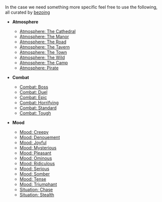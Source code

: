 In the case we need something more specific feel free to use the following, all curated by [bezoing](https://www.reddit.com/user/bezoing/)

- **Atmosphere**
	- [Atmosphere: The Cathedral](https://open.spotify.com/user/bezoing/playlist/0IyMP3izyM2jbYgJLydB00)
	- [Atmosphere: The Manor](https://open.spotify.com/user/bezoing/playlist/6QzZjlzHxNUo9N6E19RKpJ)
	- [Atmosphere: The Road](https://open.spotify.com/user/bezoing/playlist/0gZQWj0PjC6t2bgmroHaaW)
	- [Atmosphere: The Tavern](https://open.spotify.com/user/bezoing/playlist/2StSwZk9mV2DNO3aucMZYx)
	- [Atmosphere: The Town](https://open.spotify.com/user/bezoing/playlist/5GgU8cLccECwAvjDCGhYjj)
	- [Atmosphere: The Wild](https://open.spotify.com/user/bezoing/playlist/5r2AkNQOITXRqVWqYj40QG)
	- [Atmosphere: The Camp](https://open.spotify.com/playlist/3nNhKHeLppJl9x7NpGf0l7?si=742170548c0f4553)
	- [Atmosphere: Pirate](https://open.spotify.com/playlist/3Gtmg0R8xrK5Hqk6qYjBDp?si=c593e70811f4456e)

- **Combat**
	- [Combat: Boss](https://open.spotify.com/user/bezoing/playlist/0Q6hJZYIEu3LwbyBBHjjHo)
	- [Combat: Duel](https://open.spotify.com/user/bezoing/playlist/5g9ZZ9Ogml8NsjOlv8N31t)
	- [Combat: Epic](https://open.spotify.com/user/bezoing/playlist/4Anyq806DQpd7pRZbSADUr)
	- [Combat: Horrifying](https://open.spotify.com/user/bezoing/playlist/1SbeUQZbRHyUEIr6wsoD4q)
	- [Combat: Standard](https://open.spotify.com/user/bezoing/playlist/0bWUBjlr7O4troJKyyMVbD)
	- [Combat: Tough](https://open.spotify.com/user/bezoing/playlist/6T0UOAmlbWb29y2fIETtL2)

- **Mood**
	- [Mood: Creepy](https://open.spotify.com/user/bezoing/playlist/6nSstCQcmzcEUSx8gBrcek)
	- [Mood: Denouement](https://open.spotify.com/user/bezoing/playlist/71AETM4dyul7BDNYE9zVBv)
	- [Mood: Joyful](https://open.spotify.com/user/bezoing/playlist/6KbY8nK4vdGO0zaSuoXEFr)
	- [Mood: Mysterious](https://open.spotify.com/user/bezoing/playlist/28ICiQDK37yaahRZD7aX3J)
	- [Mood: Pleasant](https://open.spotify.com/user/bezoing/playlist/3O4DGo9DS5kzUUJo6EQYdp)
	- [Mood: Ominous](https://open.spotify.com/user/bezoing/playlist/71yNeiFbb8bDhgLIzu9eae)
	- [Mood: Ridiculous](https://open.spotify.com/user/bezoing/playlist/3VepfFpcPxHIL7WyKYFdGI)
	- [Mood: Serious](https://open.spotify.com/user/bezoing/playlist/3LNrO4Jvwtzk2QD1gR8ccZ)
	- [Mood: Somber](https://open.spotify.com/user/bezoing/playlist/5N5w6WFXigWqZMLzVo6rdh)
	- [Mood: Tense](https://open.spotify.com/user/bezoing/playlist/4DYALPIektzP4vVdZFlHNe)
	- [Mood: Triumphant](https://open.spotify.com/user/bezoing/playlist/1ALzSDT8MfYQ7Xams9Nx16)
	- [Situation: Chase](https://open.spotify.com/user/bezoing/playlist/1TXWTHKaWNQij6K9Ldn6fU)
	- [Situation: Stealth](https://open.spotify.com/user/bezoing/playlist/6GdFG0fgrJLSXSlEkF6iM0)